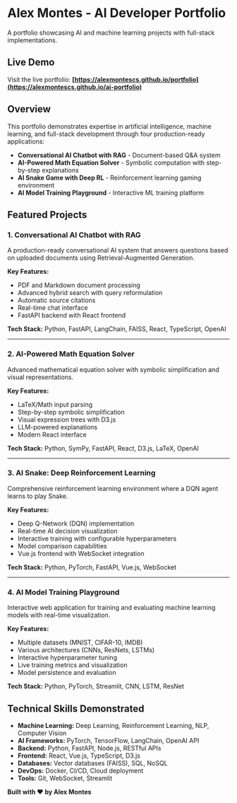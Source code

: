 # Alex Montes - AI Developer Portfolio

A portfolio showcasing AI and machine learning projects with full-stack implementations.

## Live Demo
Visit the live portfolio: **[https://alexmontescs.github.io/portfolio](https://alexmontescs.github.io/ai-portfolio)**


## Overview

This portfolio demonstrates expertise in artificial intelligence, machine learning, and full-stack development through four production-ready applications:

- **Conversational AI Chatbot with RAG** - Document-based Q&A system
- **AI-Powered Math Equation Solver** - Symbolic computation with step-by-step explanations  
- **AI Snake Game with Deep RL** - Reinforcement learning gaming environment
- **AI Model Training Playground** - Interactive ML training platform

## Featured Projects

### 1. Conversational AI Chatbot with RAG
A production-ready conversational AI system that answers questions based on uploaded documents using Retrieval-Augmented Generation.

**Key Features:**
- PDF and Markdown document processing
- Advanced hybrid search with query reformulation
- Automatic source citations
- Real-time chat interface
- FastAPI backend with React frontend

**Tech Stack:** Python, FastAPI, LangChain, FAISS, React, TypeScript, OpenAI

---

### 2. AI-Powered Math Equation Solver
Advanced mathematical equation solver with symbolic simplification and visual representations.

**Key Features:**
- LaTeX/Math input parsing
- Step-by-step symbolic simplification
- Visual expression trees with D3.js
- LLM-powered explanations
- Modern React interface

**Tech Stack:** Python, SymPy, FastAPI, React, D3.js, LaTeX, OpenAI

---

### 3. AI Snake: Deep Reinforcement Learning
Comprehensive reinforcement learning environment where a DQN agent learns to play Snake.

**Key Features:**
- Deep Q-Network (DQN) implementation
- Real-time AI decision visualization
- Interactive training with configurable hyperparameters
- Model comparison capabilities
- Vue.js frontend with WebSocket integration

**Tech Stack:** Python, PyTorch, FastAPI, Vue.js, WebSocket

---

### 4. AI Model Training Playground
Interactive web application for training and evaluating machine learning models with real-time visualization.

**Key Features:**
- Multiple datasets (MNIST, CIFAR-10, IMDB)
- Various architectures (CNNs, ResNets, LSTMs)
- Interactive hyperparameter tuning
- Live training metrics and visualization
- Model persistence and evaluation

**Tech Stack:** Python, PyTorch, Streamlit, CNN, LSTM, ResNet

## Technical Skills Demonstrated

- **Machine Learning:** Deep Learning, Reinforcement Learning, NLP, Computer Vision
- **AI Frameworks:** PyTorch, TensorFlow, LangChain, OpenAI API
- **Backend:** Python, FastAPI, Node.js, RESTful APIs
- **Frontend:** React, Vue.js, TypeScript, D3.js
- **Databases:** Vector databases (FAISS), SQL, NoSQL
- **DevOps:** Docker, CI/CD, Cloud deployment
- **Tools:** Git, WebSocket, Streamlit

**Built with ❤️ by Alex Montes** 
